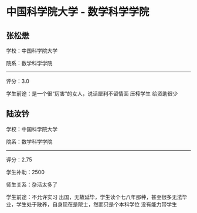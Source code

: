# 中国科学院大学 - 数学科学学院

## 张松懋

学校：中国科学院大学

院系：数学科学学院

* * *

评分：3.0

学生前途：是一个很“厉害”的女人，说话犀利不留情面 压榨学生 给资助很少

## 陆汝钤

学校：中国科学院大学

院系：数学科学学院

* * *

评分：2.75

学生补助：2500

师生关系：杂活太多了

学生前途：不允许实习 出国，无故延毕，学生读个七八年那种，甚至很多无法毕业，学生处于散养，自身现在是院士，然而只是个本科学位 没有能力带学生